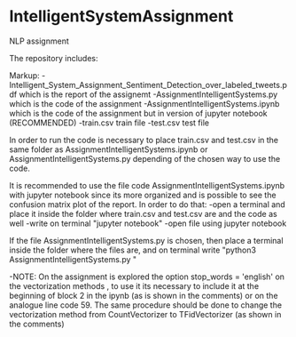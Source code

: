 # IntelligentSystemAssignment
NLP assignment


The repository includes:

Markup: -Intelligent_System_Assignment_Sentiment_Detection_over_labeled_tweets.pdf which is the report of the assignemt
        -AssignmentIntelligentSystems.py which is the code of the assignment
        -AssignmentIntelligentSystems.ipynb which is the code of the assignment but in version of jupyter notebook (RECOMMENDED)
        -train.csv train file
        -test.csv test file

In order to run the code is necessary to place train.csv and test.csv in the same folder as AssignmentIntelligentSystems.ipynb or AssignmentIntelligentSystems.py depending of the chosen way to use the code.

It is recommended to use the file code AssignmentIntelligentSystems.ipynb with jupyter notebook since its more organized and is possible
to see the confusion matrix plot of the report. In order to do that:
-open a terminal and place it inside the folder where train.csv and test.csv are and the code as well
-write on terminal "jupyter notebook"
-open file using jupyter notebook

If the file AssignmentIntelligentSystems.py is chosen, then place a terminal inside the folder where the files are, and on terminal write "python3 AssignmentIntelligentSystems.py "

-NOTE: On the assignment is explored the option  stop_words = 'english' on the vectorization methods , to use it its necessary to include it at the beginning of block 2 in the ipynb (as is shown in the comments) or on the analogue line code 59. The same procedure should be done to change
the vectorization method from CountVectorizer to TFidVectorizer (as shown in the comments)
